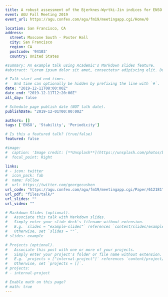 ```yaml
---
title: A robust assessment of the Bjerknes-Wyrtki-Jin indices for ENSO growth rate and periodicity (**up coming**)
event: AGU Fall Meeting 2019
event_url: https://agu.confex.com/agu/fm19/meetingapp.cgi/Home/0

location: San Francisco, CA
address:
  street: Moscone South - Poster Hall
  city: San Francisco
  region: CA
  postcode: '94103'
  country: United States

#summary: An example talk using Academic's Markdown slides feature.
#abstract: "Lorem ipsum dolor sit amet, consectetur adipiscing elit. Duis posuere tellusac convallis placerat. Proin tincidunt magna sed ex sollicitudin condimentum. Sed ac faucibus dolor, scelerisque sollicitudin nisi. Cras purus urna, suscipit quis sapien eu, pulvinar tempor diam."

# Talk start and end times.
#   End time can optionally be hidden by prefixing the line with `#`.
date: "2019-12-11T08:00:00Z"
date_end: "2019-12-11T12:20:00Z"
all_day: false

# Schedule page publish date (NOT talk date).
publishDate: "2019-12-01T00:00:00Z"

authors: []
tags: ['ENSO', 'Stability', 'Periodicity']

# Is this a featured talk? (true/false)
featured: false

#image:
#  caption: 'Image credit: [**Unsplash**](https://unsplash.com/photos/bzdhc5b3Bxs)'
#  focal_point: Right

links:
# - icon: twitter
#  icon_pack: fab
#  name: Follow
#  url: https://twitter.com/georgecushen
url_code: "https://agu.confex.com/agu/fm19/meetingapp.cgi/Paper/612181"
url_pdf: "files/talk/"
url_slides: ""
url_video: ""

# Markdown Slides (optional).
#   Associate this talk with Markdown slides.
#   Simply enter your slide deck's filename without extension.
#   E.g. `slides = "example-slides"` references `content/slides/example-slides.md`.
#   Otherwise, set `slides = ""`.
# slides: example

# Projects (optional).
#   Associate this post with one or more of your projects.
#   Simply enter your project's folder or file name without extension.
#   E.g. `projects = ["internal-project"]` references `content/project/deep-learning/index.md`.
#   Otherwise, set `projects = []`.
# projects:
# - internal-project

# Enable math on this page?
# math: true
---
```


